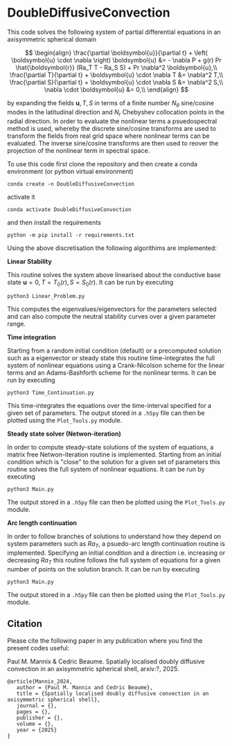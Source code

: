 # DoubleDiffusiveConvection

This code solves the following system of partial differential equations in an axisymmetric spherical domain

$$
\begin{align} 
\frac{\partial \boldsymbol{u}}{\partial t} + \left( \boldsymbol{u} \cdot \nabla  \right) \boldsymbol{u}  &= - \nabla P + g(r) Pr \hat{\boldsymbol{r}} (Ra_T T  -  Ra_S S)  + Pr \nabla^2 \boldsymbol{u},\\
\frac{\partial T}{\partial t} + \boldsymbol{u} \cdot \nabla T  &= \nabla^2 T,\\
\frac{\partial S}{\partial t} + \boldsymbol{u} \cdot \nabla S  &= \nabla^2 S,\\
\nabla \cdot \boldsymbol{u} &= 0,\\
\end{align} 
$$

by expanding the fields $\boldsymbol{u},T,S$ in terms of a finite number $N_{\theta}$ sine/cosine modes in the latitudinal direction and $N_r$ Chebyshev collocation points in the radial direction. In order to evaluate the nonlinear terms a psuedospectral method is used, whereby the discrete sine/cosine transforms are used to transform the fields from real grid space where nonlinear terms can be evaluated. The inverse sine/cosine transforms are then used to reover the projection of the nonlinear term in spectral space. 

To use this code first clone the repository and then create a conda environment (or python virtual environment) 

`conda create -n DoubleDiffusiveConvection`

activate it

`conda activate DoubleDiffusiveConvection`

and then install the requirements

`python -m pip install -r requirements.txt`

Using the above discretisation the following algorithims are implemented:

**Linear Stability**

This routine solves the system above linearised about the conductive base state $\boldsymbol{u}=0,T = T_0(r),S = S_0(r)$. It can be run by executing 

`python3 Linear_Problem.py`

This computes the eigenvalues/eigenvectors for the parameters selected and can also compute the neutral stability curves over a given parameter range.

**Time integration**

Starting from a random initial condition (default) or a precomputed solution such as a eigenvector or steady state this routine time-integrates the full system of nonlinear equations using a Crank-Nicolson scheme for the linear terms and an Adams-Bashforth scheme for the nonlinear terms. It can be run by executing 

`python3 Time_Continuation.py`

This time-integrates the equations over the time-interval specified for a given set of parameters. The output stored in a `.h5py` file can then be plotted using the `Plot_Tools.py` module.

**Steady state solver (Netwon-iteration)**

In order to compute steady-state solutions of the system of equations, a matrix free Netwon-iteration routine is implemented. Starting from an initial condition which is "close" to the solution for a given set of parameters this routine solves the full system of nonlinear equations. It can be run by executing 

`python3 Main.py`

The output stored in a `.h5py` file can then be plotted using the `Plot_Tools.py` module.

**Arc length continuation**

In order to follow branches of solutions to understand how they depend on system parameters such as $Ra_T$, a psuedo-arc length continuation routine is implemented. Specifying an initial condition and a direction i.e. increasing or decreasing $Ra_T$ this routine follows the full system of equations for a given number of points on the solution branch. It can be run by executing 

`python3 Main.py`

The output stored in a `.h5py` file can then be plotted using the `Plot_Tools.py` module.

## Citation

Please cite the following paper in any publication where you find the present codes useful:

Paul M. Mannix & Cedric Beaume. Spatially localised doubly diffusive convection in an axisymmetric spherical shell, arxiv:?, 2025.

```
@article{Mannix_2024,
   author = {Paul M. Mannix and Cedric Beaume},
   title = {Spatially localised doubly diffusive convection in an axisymmetric spherical shell},
   journal = {},
   pages = {},
   publisher = {},
   volume = {},
   year = {2025}
}
```
